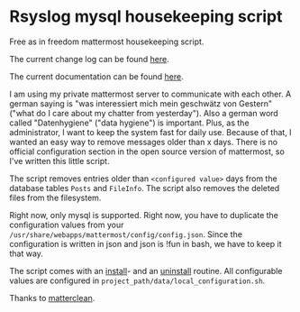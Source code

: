 # Rsyslog mysql housekeeping script

Free as in freedom mattermost housekeeping script.

The current change log can be found [here](CHANGELOG.md).

The current documentation can be found [here](documentation).

I am using my private mattermost server to communicate with each other.
A german saying is "was interessiert mich mein geschwätz von Gestern" ("what do I care about my chatter from yesterday"). Also a german word called "Datenhygiene" ("data hygiene") is important. Plus, as the administrator, I want to keep the system fast for daily use.
Because of that, I wanted an easy way to remove messages older than x days. There is no official configuration section in the open source version of mattermost, so I've written this little script.

The script removes entries older than `<configured value>` days from the database tables `Posts` and `FileInfo`.
The script also removes the deleted files from the filesystem.

Right now, only mysql is supported.
Right now, you have to duplicate the configuration values from your `/usr/share/webapps/mattermost/config/config.json`. Since the configuration is written in json and json is !fun in bash, we have to keep it that way.

The script comes with an [install](bin/install.sh)- and an [uninstall](bin/uninstall.sh) routine.
All configurable values are configured in `project_path/data/local_configuration.sh`.

Thanks to [matterclean](https://github.com/sinfallas/matterclean/blob/master/matterclean).
